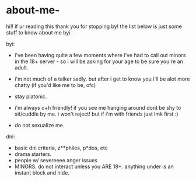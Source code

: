 # about-me-

hi!! if ur reading this thank you for stopping by! the list below is just some stuff to know about me byi.

byi:
- i've been having quite a few moments where i've had to call out minors in the 18+ server - so i will be asking for your age to be sure you're an adult. 

- i'm not much of a talker sadly. but after i get to know you i'll be alot more chatty (if you'd like me to be, ofc)
  
- stay platonic.
  
- i'm always c+h friendly! if you see me hanging around dont be shy to sit/cuddle by me. i won't reject! but if i'm with friends just lmk first :)

- do not sexualize me.

dni:
  
- basic dni criteria, z**philes, p*dos, etc
- drama starters.
- people w/ severeeee anger issues
- MINORS. do not interact unless you ARE 18+. anything under is an instant block and hide.
